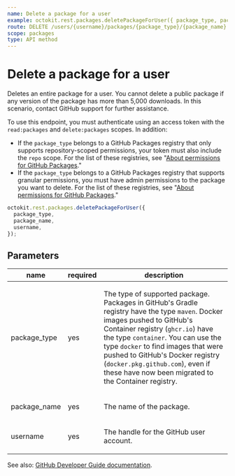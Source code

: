 ```yaml
---
name: Delete a package for a user
example: octokit.rest.packages.deletePackageForUser({ package_type, package_name, username })
route: DELETE /users/{username}/packages/{package_type}/{package_name}
scope: packages
type: API method
---
```


# Delete a package for a user

Deletes an entire package for a user. You cannot delete a public package if any version of the package has more than 5,000 downloads. In this scenario, contact GitHub support for further assistance.

To use this endpoint, you must authenticate using an access token with the `read:packages` and `delete:packages` scopes. In addition:

- If the `package_type` belongs to a GitHub Packages registry that only supports repository-scoped permissions, your token must also include the `repo` scope. For the list of these registries, see "[About permissions for GitHub Packages](https://docs.github.com/packages/learn-github-packages/about-permissions-for-github-packages#permissions-for-repository-scoped-packages)."
- If the `package_type` belongs to a GitHub Packages registry that supports granular permissions, you must have admin permissions to the package you want to delete. For the list of these registries, see "[About permissions for GitHub Packages](https://docs.github.com/packages/learn-github-packages/about-permissions-for-github-packages#granular-permissions-for-userorganization-scoped-packages)."

```js
octokit.rest.packages.deletePackageForUser({
  package_type,
  package_name,
  username,
});
```

## Parameters

<table>
  <thead>
    <tr>
      <th>name</th>
      <th>required</th>
      <th>description</th>
    </tr>
  </thead>
  <tbody>
    <tr><td>package_type</td><td>yes</td><td>

The type of supported package. Packages in GitHub's Gradle registry have the type `maven`. Docker images pushed to GitHub's Container registry (`ghcr.io`) have the type `container`. You can use the type `docker` to find images that were pushed to GitHub's Docker registry (`docker.pkg.github.com`), even if these have now been migrated to the Container registry.

</td></tr>
<tr><td>package_name</td><td>yes</td><td>

The name of the package.

</td></tr>
<tr><td>username</td><td>yes</td><td>

The handle for the GitHub user account.

</td></tr>
  </tbody>
</table>

See also: [GitHub Developer Guide documentation](https://docs.github.com/rest/packages/packages#delete-a-package-for-a-user).
